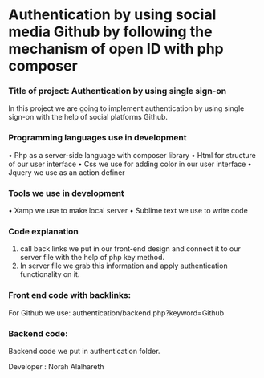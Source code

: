 <h1>Authentication by using social media Github by following the mechanism of open ID with php composer</h1>

<h3>Title of project: Authentication by using single sign-on</h3>

In this project we are going to implement authentication by using single sign-on with the help of social platforms Github.

<h3>Programming languages use in development</h3>

•	Php as a server-side language with composer library
•	Html for structure of our user interface
•	Css we use for adding color in our user interface
•	Jquery we use as an action definer

<h3>Tools we use in development</h3>

•	Xamp we use to make local server
•	Sublime text we use to write code

<h3>Code explanation</h3>

1.	call back links we put in our front-end design and connect it to our server file with the help of php key method.
2.	In server file we grab this information and apply authentication functionality on it.
<h3>Front end code with backlinks:</h3>

For Github we use: authentication/backend.php?keyword=Github

<h3>Backend code: </h3>
Backend code we put in authentication folder.

Developer : Norah Alalhareth

